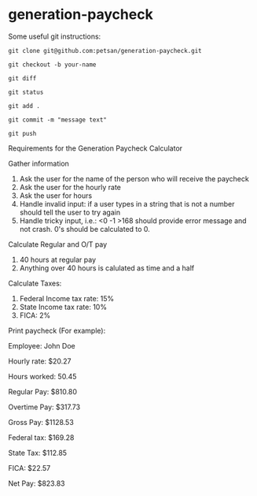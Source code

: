 # generation-paycheck

Some useful git instructions:

``git clone git@github.com:petsan/generation-paycheck.git``

``git checkout -b your-name``

``git diff``

``git status``

``git add .``

``git commit -m "message text"``

``git push``

Requirements for the Generation Paycheck Calculator

Gather information
1. Ask the user for the name of the person who will receive the paycheck
2. Ask the user for the hourly rate
3. Ask the user for hours
4. Handle invalid input: if a user types in a string that is not a number should tell the user to try again
5. Handle tricky input, i.e.: <0 -1 >168 should provide error message and not crash. 0's should be calculated to 0.

Calculate Regular and O/T pay
1. 40 hours at regular pay
2. Anything over 40 hours is calulated as time and a half

Calculate Taxes:
1. Federal Income tax rate: 15%
2. State Income tax rate: 10%
3. FICA: 2%

Print paycheck (For example):


Employee: John Doe

Hourly rate: $20.27

Hours worked: 50.45

Regular Pay: $810.80

Overtime Pay: $317.73

Gross Pay: $1128.53

Federal tax: $169.28

State Tax: $112.85

FICA: $22.57

Net Pay: $823.83
